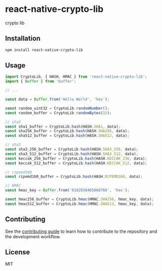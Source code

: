 # react-native-crypto-lib

crypto lib

## Installation

```sh
npm install react-native-crypto-lib
```

## Usage

```js
import CryptoLib, { HASH, HMAC } from 'react-native-crypto-lib';
import { Buffer } from 'buffer';

// ...

const data = Buffer.from('Hello World', 'hex');

const random_uint32 = CryptoLib.randomNumber();
const random_buffer = CryptoLib.randomBytes(32);

// sha2
const sha1_buffer = CryptoLib.hash(HASH.SHA1, data);
const sha256_buffer = CryptoLib.hash(HASH.SHA256, data);
const sha512_buffer = CryptoLib.hash(HASH.SHA512, data);

// sha3
const sha3_256_buffer = CryptoLib.hash(HASH.SHA3_256, data);
const sha3_512_buffer = CryptoLib.hash(HASH.SHA3_512, data);
const keccak_256_buffer = CryptoLib.hash(HASH.KECCAK_256, data);
const keccak_512_buffer = CryptoLib.hash(HASH.KECCAK_512, data);

// ripemd160
const ripemd160_buffer = CryptoLib.hash(HASH.RIPEMD160, data);

// HMAC
const hmac_key = Buffer.from('0102030405060708', 'hex');

const hmac256_buffer = CryptoLib.hmac(HMAC.SHA256, hmac_key, data);
const hmac512_buffer = CryptoLib.hmac(HMAC.SHA512, hmac_key, data);
```

## Contributing

See the [contributing guide](CONTRIBUTING.md) to learn how to contribute to the repository and the development workflow.

## License

MIT
